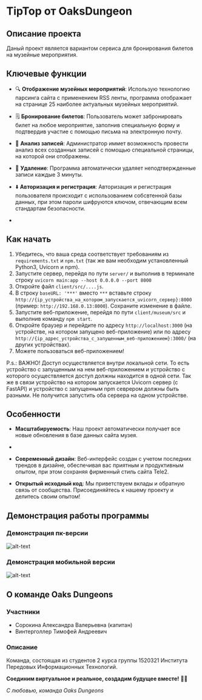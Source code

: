 # TipTop от OaksDungeon
## Описание проекта

Даный проект является вариантом сервиса для бронирования билетов на музейные мероприятия.

## Ключевые функции

- 🔍 **Отображение музейных мероприятий**: Использую технологию парсинга сайта с применением RSS ленты, программа отображает на странице 25 наиболее актуальных музейных мероприятий.
  
- 🗒️ **Бронирование билетов**: Пользователь может забронировать билет на любое мероприятие, заполнив специальную форму и подтвердив участие с помощью письма на электронную почту.

- 🫳 **Анализ записей**: Администратор иммет возможность провести анализ всех созданных записей с помощью специальной страницы, на которой они отображены.

- 🚮 **Удаление**: Программа автоматически удаляет неподтвержденные записи каждые 3 минуты.

- ⬇️ **Авторизация и регистрация**: Авторизация и регистрация пользователя происходит с использованием собсвтенной базы данных, при этом пароли шифруются ключом, отвечающим всем стандартам безопасности.
- 
## Как начать

1. Убедитесь, что ваша среда соответствует требованиям из `requirements.txt` и `npm.txt` (так же вам необходим установленный Python3, Uvicorn и npm).
2. Запустите сервер, перейдя по пути `server/` и выполнив в терминале строку `uvicorn main:app --host 0.0.0.0 --port 8000`
3. Откройте файл `client/src/....js`.
4. В строку `baseURL: '***'` вместо `***` вставьте строку `http://{ip_устройства_на_котором_запускается_uvicorn_сервер}:8000` (пример: `http://192.168.0.13:8000`). Сохраните изменение в файле.
5. Запустите веб-приложение, перейдя по пути `client/museum/src` и выполнив команду `npm start`.
6. Откройте браузер и перейдите по адресу `http://localhost:3000` (на устройстве, на котором запущено веб-приложение) или по адресу `http://{ip_адрес_устройства_с_запущенным_веб-приложением}:3000/` (на других устройствах).
7. Можете пользоваться веб-приложением!

P.s.: ВАЖНО! Доступ осуществляется внутри локальной сети. То есть устройство с запущенным на нем веб-приложением и устройство с которого осуществляется доступ должны находится в одной сети. Так же в связи устройство на котором запускается Uvicorn сервер (с FastAPI) и устройство с запущенным npm севрером должны быть разными. Не получится запустить оба сервера на одном устройстве. 

## Особенности

- **Масштабируемость**: Наш проект автоматически получает все новые обновления в базе данных сайта музея.
- 
- **Современный дизайн**: Веб-интерфейс создан с учетом последних трендов в дизайне, обеспечивая вас приятным и продуктивным опытом, при этом сохраняя фирменный стиль сайта Tele2.

- **Открытый исходный код**: Мы приветствуем вклады и обратную связь от сообщества. Присоединяйтесь к нашему проекту и делитесь своим опытом!

## Демонстрация работы программы
### Демонстрация пк-версии
![alt-text](demo1.gif)

### Демонстрация мобильной версии
![alt-text](demo2.gif)


## О команде Oaks Dungeons
### Участники
- Сорокина Александра Валерьевна (капитан)
- Винтерголлер Тимофей Андреевич

### Описание
Команда, состоящая из студентов 2 курса группы 1520321 Института Передовых Информационных Технологий.

**Соединим виртуальное и реальное, создадим будущее вместе!** 🚀🌟

*С любовью, команда Oaks Dungeons*
